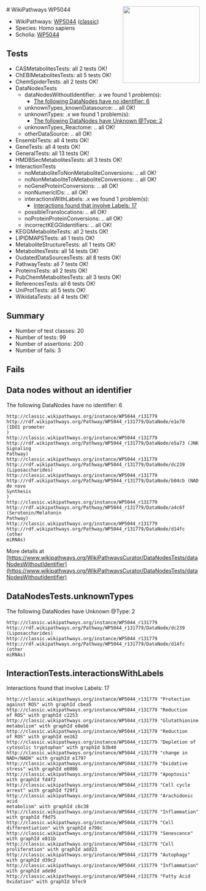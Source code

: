 <img style="float: right; width: 200px" src="https://upload.wikimedia.org/wikipedia/commons/thumb/8/83/Wplogo_with_text_500.png/640px-Wplogo_with_text_500.png" />
# WikiPathways WP5044

* WikiPathways: [WP5044](https://wikipathways.org/pathways/WP5044) ([classic](https://classic.wikipathways.org/instance/WP5044))
* Species: Homo sapiens
* Scholia: [WP5044](https://scholia.toolforge.org/wikipathways/WP5044)
## Tests
* CASMetabolitesTests: all 2 tests OK!
* ChEBIMetabolitesTests: all 5 tests OK!
* ChemSpiderTests: all 2 tests OK!
* DataNodesTests
    * dataNodesWithoutIdentifier: .x we found 1 problem(s):
        * [The following DataNodes have no identifier: 6](#d2d32fa5)
    * unknownTypes_knownDatasource: .. all OK!
    * unknownTypes: .x we found 1 problem(s):
        * [The following DataNodes have Unknown @Type: 2](#839973e0)
    * unknownTypes_Reactome: .. all OK!
    * otherDataSource: .. all OK!
* EnsemblTests: all 4 tests OK!
* GeneTests: all 4 tests OK!
* GeneralTests: all 13 tests OK!
* HMDBSecMetabolitesTests: all 3 tests OK!
* InteractionTests
    * noMetaboliteToNonMetaboliteConversions: .. all OK!
    * noNonMetaboliteToMetaboliteConversions: .. all OK!
    * noGeneProteinConversions: .. all OK!
    * nonNumericIDs: .. all OK!
    * interactionsWithLabels: .x we found 1 problem(s):
        * [Interactions found that involve Labels: 17](#fe97a8bf)
    * possibleTranslocations: .. all OK!
    * noProteinProteinConversions: .. all OK!
    * incorrectKEGGIdentifiers: .. all OK!
* KEGGMetaboliteTests: all 2 tests OK!
* LIPIDMAPSTests: all 1 tests OK!
* MetaboliteStructureTests: all 1 tests OK!
* MetabolitesTests: all 14 tests OK!
* OudatedDataSourcesTests: all 8 tests OK!
* PathwayTests: all 7 tests OK!
* ProteinsTests: all 2 tests OK!
* PubChemMetabolitesTests: all 3 tests OK!
* ReferencesTests: all 6 tests OK!
* UniProtTests: all 5 tests OK!
* WikidataTests: all 4 tests OK!


## Summary

* Number of test classes: 20
* Number of tests: 99
* Number of assertions: 200
* Number of fails: 3

## Fails

<a name="d2d32fa5" />

## Data nodes without an identifier

The following DataNodes have no identifier: 6
```
http://classic.wikipathways.org/instance/WP5044_r131779 http://rdf.wikipathways.org/Pathway/WP5044_r131779/DataNode/e1e70 (IDO1 promoter
)
http://classic.wikipathways.org/instance/WP5044_r131779 http://rdf.wikipathways.org/Pathway/WP5044_r131779/DataNode/e5a73 (JNK Signaling
Pathway)
http://classic.wikipathways.org/instance/WP5044_r131779 http://rdf.wikipathways.org/Pathway/WP5044_r131779/DataNode/dc239 (Liposaccharides)
http://classic.wikipathways.org/instance/WP5044_r131779 http://rdf.wikipathways.org/Pathway/WP5044_r131779/DataNode/b04cb (NAD de novo
Synthesis
)
http://classic.wikipathways.org/instance/WP5044_r131779 http://rdf.wikipathways.org/Pathway/WP5044_r131779/DataNode/a4c6f (Serotonin/Melatonin
Pathway)
http://classic.wikipathways.org/instance/WP5044_r131779 http://rdf.wikipathways.org/Pathway/WP5044_r131779/DataNode/d14fc (other 
miRNAs)
```

More details at [https://www.wikipathways.org/WikiPathwaysCurator/DataNodesTests/dataNodesWithoutIdentifier](https://www.wikipathways.org/WikiPathwaysCurator/DataNodesTests/dataNodesWithoutIdentifier)

<a name="839973e0" />

## DataNodesTests.unknownTypes

The following DataNodes have Unknown @Type: 2
```
http://classic.wikipathways.org/instance/WP5044_r131779 http://rdf.wikipathways.org/Pathway/WP5044_r131779/DataNode/dc239 (Liposaccharides)
http://classic.wikipathways.org/instance/WP5044_r131779 http://rdf.wikipathways.org/Pathway/WP5044_r131779/DataNode/d14fc (other 
miRNAs)
```

<a name="fe97a8bf" />

## InteractionTests.interactionsWithLabels

Interactions found that involve Labels: 17
```
http://classic.wikipathways.org/instance/WP5044_r131779 "Protection
against ROS" with graphId cbea5
http://classic.wikipathways.org/instance/WP5044_r131779 "Reduction 
of ROS" with graphId c2253
http://classic.wikipathways.org/instance/WP5044_r131779 "Glutathionine
metabolism" with graphId e8eb6
http://classic.wikipathways.org/instance/WP5044_r131779 "Reduction 
of ROS" with graphId ee162
http://classic.wikipathways.org/instance/WP5044_r131779 "Depletion of 
cytosolic tryptophan" with graphId b3b40
http://classic.wikipathways.org/instance/WP5044_r131779 "change in 
NAD+/NADH" with graphId e1797
http://classic.wikipathways.org/instance/WP5044_r131779 "Oxidative stress" with graphId e6086
http://classic.wikipathways.org/instance/WP5044_r131779 "Apoptosis" with graphId fd4f2
http://classic.wikipathways.org/instance/WP5044_r131779 "Cell cycle arrest" with graphId f29f1
http://classic.wikipathways.org/instance/WP5044_r131779 "Arachidonic acid
metabolism" with graphId c6c38
http://classic.wikipathways.org/instance/WP5044_r131779 "Inflammation" with graphId f9d75
http://classic.wikipathways.org/instance/WP5044_r131779 "Cell differentiation" with graphId e798c
http://classic.wikipathways.org/instance/WP5044_r131779 "Senescence" with graphId e811b
http://classic.wikipathways.org/instance/WP5044_r131779 "Cell proliferation" with graphId add23
http://classic.wikipathways.org/instance/WP5044_r131779 "Autophagy" with graphId d39c2
http://classic.wikipathways.org/instance/WP5044_r131779 "Inflammation" with graphId ade9d
http://classic.wikipathways.org/instance/WP5044_r131779 "Fatty Acid
Oxidation" with graphId bfec9
```

